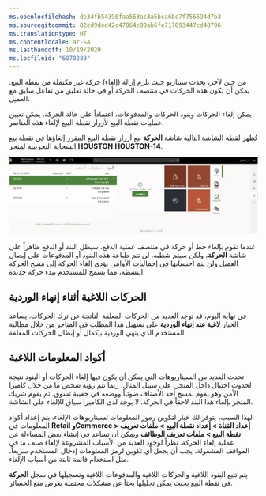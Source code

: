 ```yaml
---
ms.openlocfilehash: de34fb54390faa563ac3a5bca6be7f756594d7b3
ms.sourcegitcommit: 82ed9ded42c47064c90ab6fe717893447cd48796
ms.translationtype: HT
ms.contentlocale: ar-SA
ms.lasthandoff: 10/19/2020
ms.locfileid: "6070289"
---
```

من حين لآخر، يحدث سيناريو حيث يلزم إزالة (إلغاء) حركة غير مكتملة من نقطة البيع. يمكن أن تكون هذه الحركات في منتصف الحركة أو في حالة تعليق من تفاعل سابق مع العميل. 

يمكن إلغاء الحركات وبنود الحركات والمدفوعات، اعتماداً على حالة الحركة. يمكن تعيين عمليات نقطة البيع لأزرار نقطة البيع لإلغاء هذه العناصر. 

تُظهر لقطة الشاشة التالية شاشة **الحركة** مع أزرار نقطة البيع المقرر إلغاؤها في نقطة بيع السحابة التجريبية لمتجر **HOUSTON** **HOUSTON-14**.

[ ![لقطة شاشة لشاشة الحركات مع أزرار نقطة البيع المقرر إلغاؤها](../media/void-ssm.jpg) ](../media/void-ssm.jpg#lightbox)
 
عندما تقوم بإلغاء خط أو حركة في منتصف عملية الدفع، سيظل البند أو الدفع ظاهراً على شاشة **الحركة**، ولكن سيتم شطبه. لن تتم طباعة هذه البنود أو المدفوعات على إيصال العميل ولن يتم احتسابها في إجماليات الأوامر. يؤدي إلغاء الحركة إلى مسح الحركة النشطة، مما يسمح للمستخدم ببدء حركة جديدة. 

## <a name="void-transactions-during-shift-close"></a>الحركات اللاغية أثناء إنهاء الوردية
في نهاية اليوم، قد توجد العديد من الحركات المعلقة الناتجة عن ترك الحركات. يساعد الخيار **لاغية عند إنهاء الوردية** على تسهيل هذا المطلب في المتاجر من خلال مطالبة المستخدم الذي ينهي الوردية بإكمال أو إبطال الحركات المعلقة. 

## <a name="void-info-codes"></a>أكواد المعلومات اللاغية
تحدث العديد من السيناريوهات التي يمكن أن يكون فيها إلغاء الحركات أو البنود نتيجة لحدوث احتيال داخل المتجر. على سبيل المثال، ربما تتم رؤية شخص ما من خلال كاميرا الأمن وهو يقوم بمسح أحد الأصناف ضوئياً ووضعه في حقيبة تسوق. ثم يقوم شريك المتجر بإلغاء هذا البند لاحقاً في الحركة. لا يوجد لدى الكاميرا سياق للإلغاء على الشاشة. 

لهذا السبب، يتوفر لك خيار لتكوين رموز المعلومات لسيناريوهات الإلغاء. يتم إعداد أكواد المعلومات في **Retail وCommerce > إعداد القناة > إعداد نقطة البيع > ملفات تعريف نقطة البيع > ملفات تعريف الوظائف** ويمكن أن تساعد في إنشاء بعض المساءلة عن عملية إلغاء الحركة. نظراً لوجود العديد من الأسباب المشروعة لإلغاء صنف ما في المواقف المشغولة، يجب أن يجعل أي تكوين لرمز المعلومات إدخال المستخدم سريعاً، مثل استخدام قائمة ثابتة من أسباب الإلغاء. 

يتم تتبع البنود اللاغية والحركات اللاغية والمدفوعات اللاغية وتسجيلها في سجل **الحركة** في نقطة البيع بحيث يمكن تحليلها بحثاً عن مشكلات محتملة بغرض منع الخسائر.


